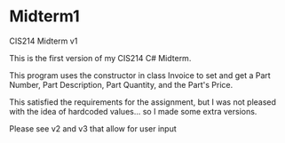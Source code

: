 # Midterm1
CIS214 Midterm v1

This is the first version of my CIS214 C# Midterm. 

This program uses the constructor in class Invoice to set and get a Part Number, Part Description, Part Quantity, and the Part's Price.

This satisfied the requirements for the assignment,
but I was not pleased with the idea of hardcoded values... so I made some extra versions. 

Please see v2 and v3 that allow for user input
